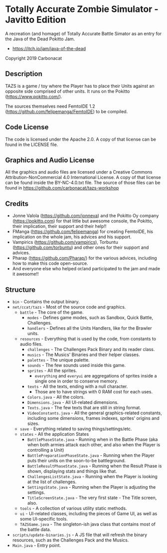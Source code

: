 # Totally Accurate Zombie Simulator - Javitto Edition

A recreation (and homage) of Totally Accurate Battle Simator as an entry for the Java of the Dead Pokitto Jam.
- https://itch.io/jam/java-of-the-dead

Copyright 2019 Carbonacat


## Description

TAZS is a game / toy where the Player has to place their Units against an opposite side comprised of other units.
It runs on the Pokitto (https://www.pokitto.com/).

The sources themselves need FemtoIDE 1.2 (https://github.com/felipemanga/FemtoIDE) to be compiled.


## Code License

The code is licensed under the Apache 2.0.
A copy of that license can be found in the LICENSE file.


## Graphics and Audio License

All the graphics and audio files are licensed under a Creative Commons Attribution-NonCommercial 4.0 International License.
A copy of that license can be found inside the BY-NC-4.0.txt file.
The source of those files can be found in https://github.com/carbonacat/tazs-workshop


## Credits

- Jonne Valola (https://github.com/jonneva) and the Pokitto Oy company (https://pokitto.com) for that little but awesome console, the Pokitto, their implication, their support and their help!!
- FManga (https://github.com/felipemanga) for creating FemtoIDE, his implication on the whole jam, his advices and his support.
- Vampirics (https://github.com/vampirics), Torbuntu (https://github.com/torbuntu) and other ones for their support and advices.
- Pharap (https://github.com/Pharap/) for the various advices, including how to make this code open-source.
- And everyone else who helped or/and participated to the jam and made it awesome!!


## Structure

- `bin` - Contains the output binary.
- `net/ccat/tazs` - Most of the source code and graphics.
  - `battle` - The core of the game.
    - `modes` - Defines game modes, such as Sandbox, Quick Battle, Challenges.
    - `handlers` - Defines all the Units Handlers, like for the Brawler units.
  - `resources` - Everything that is used by the code, from constants to audio files.
    - `challenges` - The Challenges Pack Binary and its reader class.
    - `musics` - The Musics' Binaries and their helper classes.
    - `palettes` - The unique palette.
    - `sounds` - The few sounds used inside this game.
    - `sprites` - All the sprites.
      - `everything` and `everyui` are aggregations of sprites inside a single one in order to conserve memory.
    - `texts` - All the texts, ending with a null character.
      - Those are to have strings with 0 RAM cost for each uses.
    - `Colors.java` - All the colors.
    - `Dimensions.java` - All UI-related dimensions.
    - `Texts.java` - The few texts that are still in string format.
    - `VideoConstants.java` - All the general graphics-related constants, including some dimensions, frames indexes, sprites' origins and sizes.
  - `save` - Everything related to saving things/settings/etc.
  - `states` - All the application States
    - `BattlePhaseState.java` - Running when in the Battle Phase (aka when both armies attack each other, and also when the Player is controlling a Unit)
    - `BattlePreparationPhaseState.java` - Running when the Player puts their units on the soon-to-be battleground.
    - `BattleResultPhaseState.java` - Running when the Result Phase is shown, displaying stats and things like that.
    - `ChallengesListState.java` - Running when the Player is looking at the list of challenges.
    - `SettingsState.java` - Running when the Player is adjusting the settings.
    - `TitleScreenState.java` - The very first state - The Title screen, also.
  - `tools` - A collection of various utility static methods.
  - `ui` - UI-related classes, including the pieces of Game UI, as well as some UI-specific tools.
  - `TAZSGame.java` - The singleton-ish java class that contains most of the battle data.
- `scripts/update-binaries.js` - A JS file that will refresh the binary resources, such as the Challenges Pack and the Musics.
- `Main.java` - Entry point.
